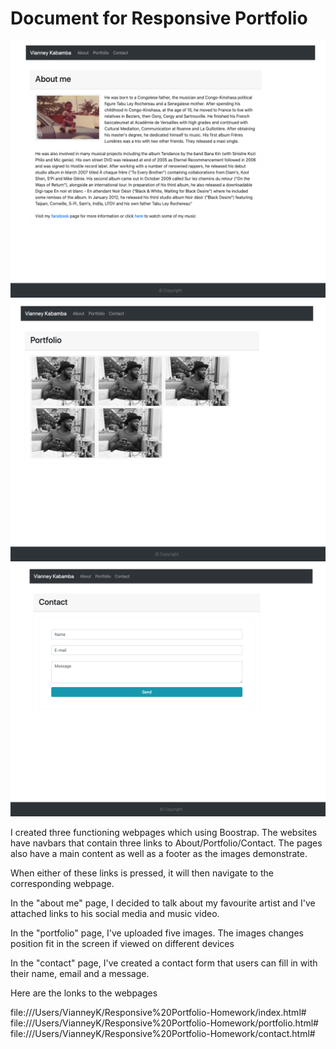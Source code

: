 # Document for Responsive Portfolio

![ProjectImage](image/index.png)
![ProjectImage](image/portfolio.png)
![ProjectImage](image/contact.png)

I created three functioning webpages which using Boostrap. The websites have navbars that contain three links to About/Portfolio/Contact. The pages also have a main content as well as a footer as the images demonstrate.

When either of these links is pressed, it will then navigate to the corresponding webpage.

In the "about me" page, I decided to talk about my favourite artist and I've attached links to his social media and music video.

In the "portfolio" page, I've uploaded five images. The images changes position fit in the screen if viewed on different devices

In the "contact" page, I've created a contact form that users can fill in with their name, email and a message.

Here are the lonks to the webpages 

file:///Users/VianneyK/Responsive%20Portfolio-Homework/index.html#
file:///Users/VianneyK/Responsive%20Portfolio-Homework/portfolio.html#
file:///Users/VianneyK/Responsive%20Portfolio-Homework/contact.html#